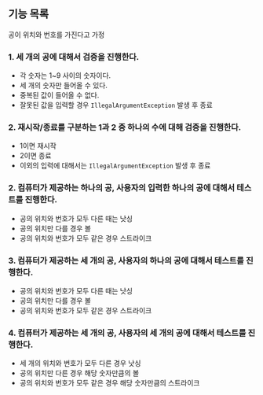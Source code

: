 ## 기능 목록
공이 위치와 번호를 가진다고 가정

### 1. 세 개의 공에 대해서 검증을 진행한다.
- 각 숫자는 1~9 사이의 숫자이다.
- 세 개의 숫자만 들어올 수 있다.
- 중복된 값이 들어올 수 없다.
- 잘못된 값을 입력할 경우 `IllegalArgumentException` 발생 후 종료

### 2. 재시작/종료를 구분하는 1과 2 중 하나의 수에 대해 검증을 진행한다.
- 1이면 재시작
- 2이면 종료
- 이외의 입력에 대해서는 `IllegalArgumentException` 발생 후 종료

### 2. 컴퓨터가 제공하는 하나의 공, 사용자의 입력한 하나의 공에 대해서 테스트를 진행한다.
- 공의 위치와 번호가 모두 다른 때는 낫싱
- 공의 위치만 다를 경우 볼
- 공의 위치와 번호가 모두 같은 경우 스트라이크

### 3. 컴퓨터가 제공하는 세 개의 공, 사용자의 하나의 공에 대해서 테스트를 진행한다.
- 공의 위치와 번호가 모두 다른 때는 낫싱
- 공의 위치만 다를 경우 볼
- 공의 위치와 번호가 모두 같은 경우 스트라이크

### 4. 컴퓨터가 제공하는 세 개의 공, 사용자의 세 개의 공에 대해서 테스트를 진행한다.
- 세 개의 위치와 번호가 모두 다른 경우 낫싱
- 공의 위치만 다른 경우 해당 숫자만큼의 볼
- 공의 위치와 번호가 모두 같은 경우 해당 숫자만큼의 스트라이크